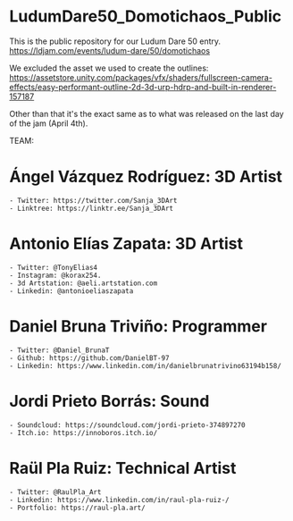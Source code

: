 # LudumDare50_Domotichaos_Public

This is the public repository for our Ludum Dare 50 entry.
https://ldjam.com/events/ludum-dare/50/domotichaos

We excluded the asset we used to create the outlines:
https://assetstore.unity.com/packages/vfx/shaders/fullscreen-camera-effects/easy-performant-outline-2d-3d-urp-hdrp-and-built-in-renderer-157187

Other than that it's the exact same as to what was released on the last day of the jam (April 4th).

TEAM:
# Ángel Vázquez Rodríguez: 3D Artist
    - Twitter: https://twitter.com/Sanja_3DArt
    - Linktree: https://linktr.ee/Sanja_3DArt

# Antonio Elías Zapata: 3D Artist
    - Twitter: @TonyElias4 
    - Instagram: @korax254.
    - 3d Artstation: @aeli.artstation.com 
    - Linkedin: @antonioeliaszapata
    
# Daniel Bruna Triviño: Programmer
    - Twitter: @Daniel_BrunaT
    - Github: https://github.com/DanielBT-97
    - Linkedin: https://www.linkedin.com/in/danielbrunatrivino63194b158/
    
# Jordi Prieto Borrás: Sound
    - Soundcloud: https://soundcloud.com/jordi-prieto-374897270
    - Itch.io: https://innoboros.itch.io/
    
# Raül Pla Ruiz: Technical Artist
    - Twitter: @RaulPla_Art
    - Linkedin: https://www.linkedin.com/in/raul-pla-ruiz-/
    - Portfolio: https://raul-pla.art/
